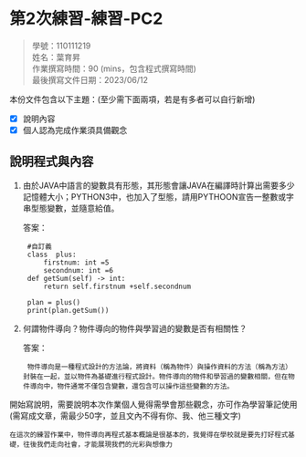 # 第2次練習-練習-PC2
>
>學號：110111219
><br />
>姓名：葉育昇
><br />
>作業撰寫時間：90 (mins，包含程式撰寫時間)
><br />
>最後撰寫文件日期：2023/06/12
>

本份文件包含以下主題：(至少需下面兩項，若是有多者可以自行新增)
- [x] 說明內容
- [x] 個人認為完成作業須具備觀念

## 說明程式與內容

1. 由於JAVA中語言的變數具有形態，其形態會讓JAVA在編譯時計算出需要多少記憶體大小；PYTHON3中，也加入了型態，請用PYTHOON宣告一整數或字串型態變數，並隨意給值。

   答案：

        #自訂義
        class  plus:
            firstnum: int =5
            secondnum: int =6
        def getSum(self) -> int:
            return self.firstnum +self.secondnum

        plan = plus()
        print(plan.getSum())

2. 何謂物件導向？物件導向的物件與學習過的變數是否有相關性？

    答案：
        
        物件導向是一種程式設計的方法論，將資料（稱為物件）與操作資料的方法（稱為方法）封裝在一起，並以物件為基礎進行程式設計。物件導向的物件和學習過的變數相關，但在物件導向中，物件通常不僅包含變數，還包含可以操作這些變數的方法。


開始寫說明，需要說明本次作業個人覺得需學會那些觀念，亦可作為學習筆記使用 (需寫成文章，需最少50字，並且文內不得有你、我、他三種文字)

    在這次的練習作業中，物件導向再程式基本概論是很基本的，我覺得在學校就是要先打好程式基礎，往後我們走向社會，才能展現我們的光彩與想像力



